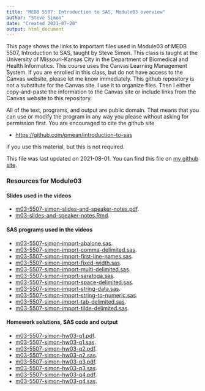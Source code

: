 ```yaml
---
title: "MEDB 5507: Introduction to SAS, Module03 overview"
author: "Steve Simon"
date: "Created 2021-07-28"
output: html_document
---
```


This page shows the links to important files used in Module03 of MEDB 5507, Introduction to SAS, taught by Steve Simon. This class is taught at the University of Missouri-Kansas City in the Department of Biomedical and Health Informatics. This course uses the Canvas Learning Management System. If you are enrolled in this class, but do not have access to the Canvas website, please let me know immediately. This github repository is not a substitute for the Canvas site. I use it to organize files. Then I either copy-and-paste the information to the Canvas site or include links from the Canvas website to this repository.

All of the text, programs, and output are public domain. That means that you can use or modify the program in any way you please without asking for permission first. You are encouraged to cite the github site

+ https://github.com/pmean/introduction-to-sas

if you use this material, but this is not required.



This file was last updated on 2021-08-01. You can find this file on [my github site][mygit].

### Resources for Module03

#### Slides used in the videos

+ [m03-5507-simon-slides-and-speaker-notes.pdf][slides-and-speaker-notes.pdf].
+ [m03-slides-and-speaker-notes.Rmd][slides-and-speaker-notes.Rmd].

#### SAS programs used in the videos

+ [m03-5507-simon-import-abalone.sas][import-abalone.sas].
+ [m03-5507-simon-import-comma-delimited.sas][import-comma-delimited.sas].
+ [m03-5507-simon-import-first-line-names.sas][import-first-line-names.sas].
+ [m03-5507-simon-import-fixed-width.sas][import-fixed-width.sas].
+ [m03-5507-simon-import-multi-delimited.sas][import-multi-delimited.sas].
+ [m03-5507-simon-import-saratoga.sas][import-saratoga.sas].
+ [m03-5507-simon-import-space-delimited.sas][import-space-delimited.sas].
+ [m03-5507-simon-import-string-data.sas][import-string-data.sas].
+ [m03-5507-simon-import-string-to-numeric.sas][import-string-to-numeric.sas].
+ [m03-5507-simon-import-tab-delimited.sas][import-tab-delimited.sas].
+ [m03-5507-simon-import-tilde-delimited.sas][import-tilde-delimited.sas].

#### Homework solutions, SAS code and output

+ [m03-5507-simon-hw03-q1.pdf][hw03-q1.pdf].
+ [m03-5507-simon-hw03-q1.sas][hw03-q1.sas].
+ [m03-5507-simon-hw03-q2.pdf][hw03-q2.pdf].
+ [m03-5507-simon-hw03-q2.sas][hw03-q2.sas].
+ [m03-5507-simon-hw03-q3.pdf][hw03-q3.pdf].
+ [m03-5507-simon-hw03-q3.sas][hw03-q3.sas].
+ [m03-5507-simon-hw03-q4.pdf][hw03-q4.pdf].
+ [m03-5507-simon-hw03-q4.sas][hw03-q4.sas].<!---my git--->

[mygit]: https://github.com/pmean/introduction-to-SAS/blob/master/modules/5507-03-resources.md

<!---pdf_h--->

[hw03-q1.pdf]: https://github.com/pmean/introduction-to-SAS/blob/master/results/m03-5507-simon-hw03-q1.pdf
[hw03-q2.pdf]: https://github.com/pmean/introduction-to-SAS/blob/master/results/m03-5507-simon-hw03-q2.pdf
[hw03-q3.pdf]: https://github.com/pmean/introduction-to-SAS/blob/master/results/m03-5507-simon-hw03-q3.pdf
[hw03-q4.pdf]: https://github.com/pmean/introduction-to-SAS/blob/master/results/m03-5507-simon-hw03-q4.pdf

<!---pdf_v--->

[slides-and-speaker-notes.pdf]: https://github.com/pmean/introduction-to-SAS/blob/master/results/m03-5507-simon-slides-and-speaker-notes.pdf

<!---rmd_v--->

[slides-and-speaker-notes.Rmd]: https://github.com/pmean/introduction-to-SAS/blob/master/src/m03-slides-and-speaker-notes.Rmd

<!---sas_v--->

[import-abalone.sas]: https://github.com/pmean/introduction-to-SAS/blob/master/src/m03-5507-simon-import-abalone.sas
[import-comma-delimited.sas]: https://github.com/pmean/introduction-to-SAS/blob/master/src/m03-5507-simon-import-comma-delimited.sas
[import-first-line-names.sas]: https://github.com/pmean/introduction-to-SAS/blob/master/src/m03-5507-simon-import-first-line-names.sas
[import-fixed-width.sas]: https://github.com/pmean/introduction-to-SAS/blob/master/src/m03-5507-simon-import-fixed-width.sas
[import-multi-delimited.sas]: https://github.com/pmean/introduction-to-SAS/blob/master/src/m03-5507-simon-import-multi-delimited.sas
[import-saratoga.sas]: https://github.com/pmean/introduction-to-SAS/blob/master/src/m03-5507-simon-import-saratoga.sas
[import-space-delimited.sas]: https://github.com/pmean/introduction-to-SAS/blob/master/src/m03-5507-simon-import-space-delimited.sas
[import-string-data.sas]: https://github.com/pmean/introduction-to-SAS/blob/master/src/m03-5507-simon-import-string-data.sas
[import-string-to-numeric.sas]: https://github.com/pmean/introduction-to-SAS/blob/master/src/m03-5507-simon-import-string-to-numeric.sas
[import-tab-delimited.sas]: https://github.com/pmean/introduction-to-SAS/blob/master/src/m03-5507-simon-import-tab-delimited.sas
[import-tilde-delimited.sas]: https://github.com/pmean/introduction-to-SAS/blob/master/src/m03-5507-simon-import-tilde-delimited.sas

<!---sas_h--->

[hw03-q1.sas]: https://github.com/pmean/introduction-to-SAS/blob/master/src/m03-5507-simon-hw03-q1.sas
[hw03-q2.sas]: https://github.com/pmean/introduction-to-SAS/blob/master/src/m03-5507-simon-hw03-q2.sas
[hw03-q3.sas]: https://github.com/pmean/introduction-to-SAS/blob/master/src/m03-5507-simon-hw03-q3.sas
[hw03-q4.sas]: https://github.com/pmean/introduction-to-SAS/blob/master/src/m03-5507-simon-hw03-q4.sas
